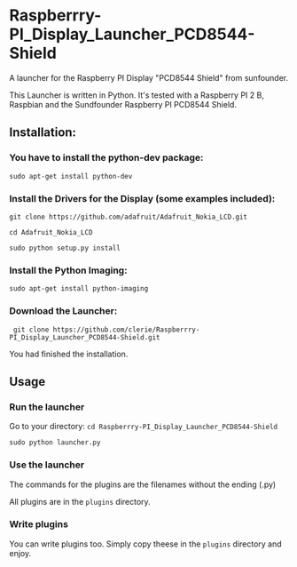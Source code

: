 # Raspberrry-PI_Display_Launcher_PCD8544-Shield
A launcher for the Raspberry PI Display "PCD8544 Shield" from sunfounder.

This Launcher is written in Python.
It's tested with a Raspberry PI 2 B, Raspbian and the Sundfounder Raspberry PI PCD8544 Shield.

## Installation:

### You have to install the python-dev package:

``` sudo apt-get install python-dev ```

### Install the Drivers for the Display (some examples included):

``` git clone https://github.com/adafruit/Adafruit_Nokia_LCD.git ```

``` cd Adafruit_Nokia_LCD ```

``` sudo python setup.py install ```

### Install the Python Imaging:
 
``` sudo apt-get install python-imaging ```

### Download the Launcher:

``` git clone https://github.com/clerie/Raspberrry-PI_Display_Launcher_PCD8544-Shield.git```

You had finished the installation.

## Usage

### Run the launcher

Go to your directory:
``` cd Raspberrry-PI_Display_Launcher_PCD8544-Shield ```

``` sudo python launcher.py ```

### Use the launcher

The commands for the plugins are the filenames without the ending (.py)

All plugins are in the `plugins` directory.

### Write plugins

You can write plugins too. Simply copy theese in the `plugins` directory and enjoy.
